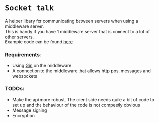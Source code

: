 # `Socket talk`
A helper libary for communicating between servers when using a middleware server.  
This is handy if you have 1 middleware server that is connect to a lot of other servers.  
Example code can be found [here](./example/)   

### Requirements:
- Using [Gin](https://github.com/gin-gonic/gin) on the middleware
- A connection to the middleware that allows http post messages and websockets

### TODOs:
- Make the api more robust. The client side needs quite a bit of code to set up and the behaviour of the code is not compeetly obvious
- Message signing
- Encryption
